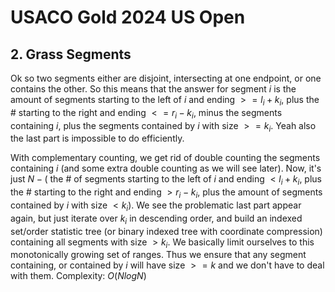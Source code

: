 # USACO Gold 2024 US Open

## 2. Grass Segments

Ok so two segments either are disjoint, intersecting at one endpoint, or one contains the other. So this means that the answer for segment $i$ is the amount of segments starting to the left of $i$ and ending $>= l_i + k_i$, plus the # starting to the right and ending $<= r_i-k_i$, minus the segments containing $i$, plus the segments contained by $i$ with size $>= k_i$. Yeah also the last part is impossible to do efficiently. 

With complementary counting, we get rid of double counting the segments containing $i$ (and some extra double counting as we will see later). Now, it's just $N - ($ the # of segments starting to the left of $i$ and ending $< l_i + k_i$, plus the # starting to the right and ending $> r_i-k_i$, plus the amount of segments contained by $i$ with size $< k_i)$. We see the problematic last part appear again, but just iterate over $k_i$ in descending order, and build an indexed set/order statistic tree (or binary indexed tree with coordinate compression) containing all segments with size $> k_i$. We basically limit ourselves to this monotonically growing set of ranges. Thus we ensure that any segment containing, or contained by $i$ will have size $>= k$ and we don't have to deal with them. Complexity: $O(NlogN)$